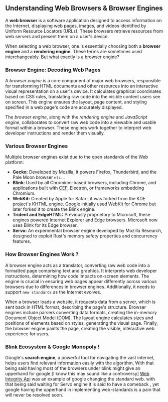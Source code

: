 ## Understanding Web Browsers & Browser Engines

A **web browser** is a software application designed to access information on the Internet, displaying web pages, images, and videos identified by Uniform Resource Locators (URLs). These browsers retrieve resources from web servers and present them on a user's device.

When selecting a web browser, one is essentially choosing both a **browser engine** and a **rendering engine**. These terms are sometimes used interchangeably. But what exactly is a browser engine?

### Browser Engine: Decoding Web Pages

A *browser engine* is a core component of major web browsers, responsible for transforming HTML documents and other resources into an interactive visual representation on a user's device. It calculates graphical coordinates based on CSS rules, translating raw code into the visible content users see on screen. This engine ensures the layout, page content, and styling specified in a web page's code are accurately displayed.

The *browser engine*, along with the *rendering engine* and *JavaScript engine*, collaborates to convert raw web code into a viewable and usable format within a browser. These engines work together to interpret web developer instructions and render them visually.

### Various Browser Engines

Multiple browser engines exist due to the open standards of the Web platform:

- **Gecko:** Developed by Mozilla, it powers Firefox, Thunderbird, and the Pale Moon browser `etc..`
- **Blink:** Used by all Chromium-based browsers, including Chrome, and applications built with [CEF](https://en.wikipedia.org/wiki/Chromium_Embedded_Framework), Electron, or frameworks embedding Chromium.
- **WebKit:** Created by Apple for Safari, it was forked from the KDE project's KHTML engine. Google initially used WebKit for Chrome but later forked it to create the Blink engine.
- **Trident and EdgeHTML:** Previously proprietary to Microsoft, these engines powered Internet Explorer and Edge browsers. Microsoft now uses Blink for its Edge browser.
- **Servo:** An experimental browser engine developed by Mozilla Research, designed to exploit Rust's memory safety properties and concurrency features.

### How Browser Engines Work ?

A browser engine acts as a translator, converting raw web code into a formatted page comprising text and graphics. It interprets web developer instructions, determining how code impacts on-screen elements. The engine is crucial in ensuring web pages appear differently across various browsers due to differences in browser engines. Additionally, it needs to support `new standards` as the Internet evolves.

When a browser loads a website, it requests data from a server, which is sent back in HTML format, describing the page's structure. Browser engines include parsers converting data formats, creating the in-memory Document Object Model (DOM). The layout engine calculates sizes and positions of elements based on styles, generating the visual page. Finally, the browser engine paints the page, creating the visible, interactive web experience for users.

### Blink Ecosystem & Google Monopoly !

Google's **search engine**, a powerful tool for navigating the vast internet, helps users find relevant information easily with the algorithm, With that being said having most of the browsers under blink might give an upperhand for google [I know this may sound like a controversy] [Web Integrity Api](https://news.ycombinator.com/item?id=36854114) was an example of google changing the standard web. with that being said waiting for Servo engine it is said to have a comeback , yet google having the upperhand in implementing web-standards is a pain that will never be resolved soon. 